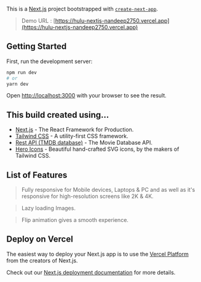 This is a [Next.js](https://nextjs.org/) project bootstrapped with [`create-next-app`](https://github.com/vercel/next.js/tree/canary/packages/create-next-app).

> Demo URL : [https://hulu-nextjs-nandeep2750.vercel.app](https://hulu-nextjs-nandeep2750.vercel.app)

## Getting Started

First, run the development server:

```bash
npm run dev
# or
yarn dev
```

Open [http://localhost:3000](http://localhost:3000) with your browser to see the result.

## This build created using...

- [Next.js](https://nextjs.org) - The React Framework for Production.
- [Tailwind CSS](https://tailwindcss.com/) - A utility-first CSS framework.
- [Rest API (TMDB database)](https://developers.themoviedb.org/3) - The Movie Database API.
- [Hero Icons](https://heroicons.com/) - Beautiful hand-crafted SVG icons, by the makers of Tailwind CSS.


## List of Features
> Fully responsive for Mobile devices, Laptops & PC and as well as it's responsive for high-resolution screens like 2K & 4K.

> Lazy loading Images.

> Flip animation gives a smooth experience.

## Deploy on Vercel

The easiest way to deploy your Next.js app is to use the [Vercel Platform](https://vercel.com/new?utm_medium=default-template&filter=next.js&utm_source=create-next-app&utm_campaign=create-next-app-readme) from the creators of Next.js.

Check out our [Next.js deployment documentation](https://nextjs.org/docs/deployment) for more details.
